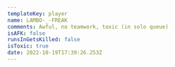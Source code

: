 ```yaml
---
templateKey: player
name: LAMBO-_-FREAK
comments: Awful, no teamwork, toxic (in solo queue)
isAFK: false
runsInGetsKilled: false
isToxic: true
date: 2022-10-19T17:39:26.253Z
---
```

